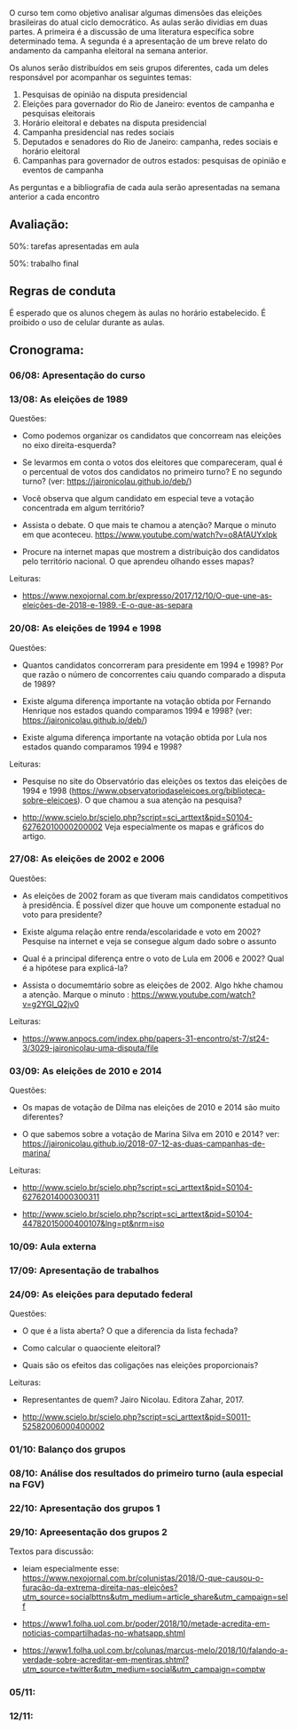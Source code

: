 O curso tem como objetivo analisar algumas dimensões das eleições brasileiras do atual ciclo democrático. As aulas serão dividias em duas partes. A primeira é a discussão de uma literatura específica sobre determinado tema. A segunda é a apresentação de um breve relato do andamento da campanha eleitoral na semana anterior. 

Os alunos serão distribuídos em seis grupos diferentes, cada um deles responsável por acompanhar os seguintes temas:

1. Pesquisas de opinião na disputa presidencial
2. Eleições para governador do Rio de Janeiro: eventos de campanha e pesquisas eleitorais
3. Horário eleitoral e debates na disputa presidencial
4. Campanha presidencial nas redes sociais
5. Deputados e senadores do Rio de Janeiro: campanha, redes sociais e horário eleitoral
6. Campanhas para governador de outros estados: pesquisas de opinião e eventos de campanha

As perguntas e a bibliografia de cada aula serão apresentadas na semana anterior a cada encontro

## Avaliação:
50%: tarefas apresentadas em aula

50%: trabalho final

## Regras de conduta
É esperado que os alunos chegem às aulas no horário estabelecido.  É proibido o uso de celular durante as aulas.

## Cronograma:

### 06/08: Apresentação do curso

### 13/08: As eleições de 1989

Questões: 
- Como podemos organizar os candidatos que concorream nas eleições no eixo direita-esquerda?

- Se levarmos em conta o votos dos eleitores que compareceram, qual é o percentual de votos dos candidatos no primeiro turno? E no segundo turno? (ver: https://jaironicolau.github.io/deb/)

- Você observa que algum candidato em especial teve a votação concentrada em algum território?  

- Assista o debate. O que mais te chamou a atenção? Marque o minuto em que aconteceu. https://www.youtube.com/watch?v=o8AfAUYxIpk

- Procure na internet mapas que mostrem a distribuição dos candidatos pelo território nacional. O que aprendeu olhando esses mapas? 

Leituras: 
- https://www.nexojornal.com.br/expresso/2017/12/10/O-que-une-as-eleições-de-2018-e-1989.-E-o-que-as-separa

### 20/08: As eleições de 1994 e 1998

Questões:

- Quantos candidatos concorreram para presidente em 1994 e 1998? Por que razão o número de concorrentes caiu quando comparado a disputa de 1989?

- Existe alguma diferença importante na votação obtida por Fernando Henrique nos estados quando comparamos 1994 e 1998?  (ver: https://jaironicolau.github.io/deb/)

- Existe alguma diferença importante na votação obtida por Lula nos estados quando comparamos 1994 e 1998?

Leituras: 

- Pesquise no site do Observatório das eleições os textos das eleições de 1994 e 1998 (https://www.observatoriodaseleicoes.org/biblioteca-sobre-eleicoes). O que chamou a sua atenção na pesquisa?

- http://www.scielo.br/scielo.php?script=sci_arttext&pid=S0104-62762010000200002 Veja especialmente os mapas e gráficos do artigo.


### 27/08: As eleições de 2002 e 2006

Questões:

- As eleições de 2002 foram as que tiveram mais candidatos competitivos à presidência. É possível dizer que houve um componente estadual no voto para presidente?

- Existe alguma relação entre renda/escolaridade e voto em 2002? Pesquise na internet e veja se consegue algum dado sobre o assunto

- Qual é a principal diferença entre o voto de Lula em 2006 e 2002? Qual é a hipótese para explicá-la?

- Assista o documemtário sobre as eleições de 2002. Algo hkhe chamou a atenção. Marque o minuto : https://www.youtube.com/watch?v=g2YGl_Q2jv0

Leituras: 

- https://www.anpocs.com/index.php/papers-31-encontro/st-7/st24-3/3029-jaironicolau-uma-disputa/file


### 03/09: As eleições de 2010 e 2014

Questões:

- Os mapas de votação de Dilma nas eleições de 2010 e 2014 são muito diferentes?

- O que sabemos sobre a votação de Marina Silva em 2010 e 2014? ver: https://jaironicolau.github.io/2018-07-12-as-duas-campanhas-de-marina/

Leituras: 

- http://www.scielo.br/scielo.php?script=sci_arttext&pid=S0104-62762014000300311

- http://www.scielo.br/scielo.php?script=sci_arttext&pid=S0104-44782015000400107&lng=pt&nrm=iso

### 10/09: Aula externa

### 17/09: Apresentação de trabalhos 

### 24/09: As eleições para deputado federal 

Questões: 

- O que é a lista aberta? O que a diferencia da lista fechada?

- Como calcular o quaociente eleitoral? 

- Quais são os efeitos das coligações nas eleições proporcionais?

Leituras:

- Representantes de quem? Jairo Nicolau. Editora Zahar, 2017. 

- http://www.scielo.br/scielo.php?script=sci_arttext&pid=S0011-52582006000400002

### 01/10: Balanço dos grupos

### 08/10: Análise dos resultados do primeiro turno (aula especial na FGV)

### 22/10: Apresentação dos grupos 1

### 29/10: Apreesentação dos grupos 2

Textos para discussão:

- leiam especialmente esse: https://www.nexojornal.com.br/colunistas/2018/O-que-causou-o-furacão-da-extrema-direita-nas-eleições?utm_source=socialbttns&utm_medium=article_share&utm_campaign=self

- https://www1.folha.uol.com.br/poder/2018/10/metade-acredita-em-noticias-compartilhadas-no-whatsapp.shtml

- https://www1.folha.uol.com.br/colunas/marcus-melo/2018/10/falando-a-verdade-sobre-acreditar-em-mentiras.shtml?utm_source=twitter&utm_medium=social&utm_campaign=comptw


### 05/11: 

### 12/11: 









